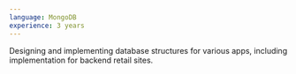 ```yaml
---
language: MongoDB
experience: 3 years
---
```


Designing and implementing database structures for various apps, including implementation for backend retail sites.